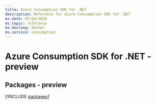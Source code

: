 ```yaml
---
title: Azure Consumption SDK for .NET
description: Reference for Azure Consumption SDK for .NET
ms.date: 07/26/2024
ms.topic: reference
ms.devlang: dotnet
ms.service: consumption
---
```

# Azure Consumption SDK for .NET - preview
## Packages - preview
[!INCLUDE [packages](consumption-index.md)]